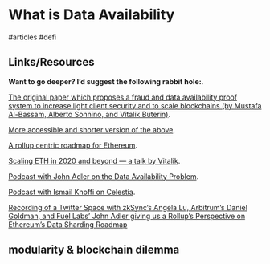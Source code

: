 # What is Data Availability
#articles #defi

## Links/Resources
**Want to go deeper? I’d suggest the following rabbit hole:**.

[The original paper which proposes a fraud and data availability proof system to increase light client security and to scale blockchains (by Mustafa Al-Bassam, Alberto Sonnino, and Vitalik Buterin)](https://arxiv.org/abs/1809.09044).

[More accessible and shorter version of the above](https://github.com/ethereum/research/wiki/A-note-on-data-availability-and-erasure-coding).

[A rollup centric roadmap for Ethereum](https://ethereum-magicians.org/t/a-rollup-centric-ethereum-roadmap/4698).

[Scaling ETH in 2020 and beyond — a talk by Vitalik](https://www.youtube.com/watch?v=r0jtV9mxdI0).

[Podcast with John Adler on the Data Availability Problem](https://zeroknowledge.fm/151-2/).

[Podcast with Ismail Khoffi on Celestia](https://zeroknowledge.fm/208-2/).

[Recording of a Twitter Space with zkSync’s Angela Lu, Arbitrum’s Daniel Goldman, and Fuel Labs’ John Adler giving us a Rollup’s Perspective on Ethereum’s Data Sharding Roadmap](https://soundcloud.com/daniel-goldman-84321635/data-sharding-roadmap-a-rollups-perspective)

## modularity & blockchain dilemma


